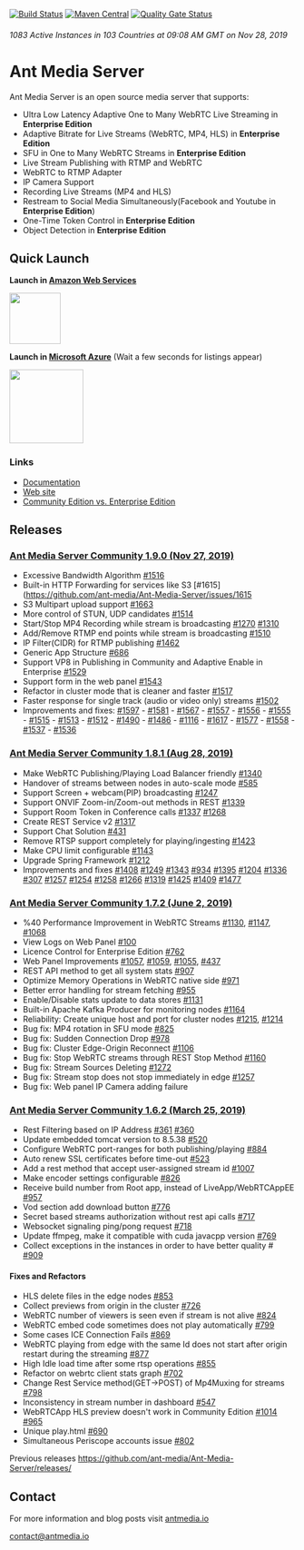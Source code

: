 [![Build Status](https://travis-ci.org/ant-media/Ant-Media-Server.svg?branch=master)](https://travis-ci.org/ant-media/Ant-Media-Server) 
[![Maven Central](https://maven-badges.herokuapp.com/maven-central/io.antmedia/ant-media-server/badge.svg)](https://maven-badges.herokuapp.com/maven-central/io.antmedia/ant-media-server)
[![Quality Gate Status](https://sonarcloud.io/api/project_badges/measure?project=io.antmedia%3Aant-media-server&metric=alert_status)](https://sonarcloud.io/dashboard?id=io.antmedia%3Aant-media-server)

###### 1083 Active Instances in 103 Countries at 09:08 AM GMT on Nov 28, 2019


Ant Media Server 
====

Ant Media Server is an open source media server that supports:

 * Ultra Low Latency Adaptive One to Many WebRTC Live Streaming in **Enterprise Edition**
 * Adaptive Bitrate for Live Streams (WebRTC, MP4, HLS) in **Enterprise Edition**
 * SFU in One to Many WebRTC Streams in **Enterprise Edition**
 * Live Stream Publishing with RTMP and WebRTC
 * WebRTC to RTMP Adapter
 * IP Camera Support
 * Recording Live Streams (MP4 and HLS)
 * Restream to Social Media Simultaneously(Facebook and Youtube in **Enterprise Edition**)
 * One-Time Token Control in **Enterprise Edition**
 * Object Detection in **Enterprise Edition**
 
## Quick Launch
 
<b>Launch in [Amazon Web Services](https://aws.amazon.com/marketplace/search/results?x=0&y=0&searchTerms=Ant+Media+Server&page=1&ref_=nav_search_box)</b>

 <a href="https://aws.amazon.com/marketplace/search/results?x=0&y=0&searchTerms=Ant+Media+Server&page=1&ref_=nav_search_box"><img src="https://i1.wp.com/antmedia.io/wp-content/uploads/2019/06/1200px-Amazon_Web_Services_Logo.svg-300x180.png" width=90/></a>
 
<b>Launch in [Microsoft Azure](https://azuremarketplace.microsoft.com/en-us/marketplace/apps?search=Ant%20Media%20Server&page=1)</b> (Wait a few seconds for listings appear)
  
 <a href="https://azuremarketplace.microsoft.com/en-us/marketplace/apps?search=Ant%20Media%20Server&page=1"><img src="https://i1.wp.com/antmedia.io/wp-content/uploads/2019/01/azure-e1548153434609.png" width=130/></a>
 
 
 ### Links
 
 * [Documentation](https://antmedia.io/documentation) 
 * [Web site](https://antmedia.io)
 * [Community Edition vs. Enterprise Edition](https://antmedia.io/#comparison_table)
 

## Releases 

### [Ant Media Server Community 1.9.0 (Nov 27, 2019)](https://github.com/ant-media/Ant-Media-Server/releases/download/ams-v1.9.0/ant-media-server-community-1.9.0-20191127_1738.zip)
* Excessive Bandwidth Algorithm [#1516](https://github.com/ant-media/Ant-Media-Server/issues/1516)
* Built-in HTTP Forwarding for services like S3 [#1615](https://github.com/ant-media/Ant-Media-Server/issues/1615
* S3 Multipart upload support [#1663](https://github.com/ant-media/Ant-Media-Server/issues/1663)
* More control of STUN, UDP candidates [#1514](https://github.com/ant-media/Ant-Media-Server/issues/1514)
* Start/Stop MP4 Recording while stream is broadcasting [#1270](https://github.com/ant-media/Ant-Media-Server/issues/1270) [#1310](https://github.com/ant-media/Ant-Media-Server/issues/1310)
* Add/Remove RTMP end points while stream is broadcasting [#1510](https://github.com/ant-media/Ant-Media-Server/issues/1510)
* IP Filter(CIDR) for RTMP publishing [#1462](https://github.com/ant-media/Ant-Media-Server/issues/1462)
* Generic App Structure [#686](https://github.com/ant-media/Ant-Media-Server/issues/686)
* Support VP8 in Publishing in Community and Adaptive Enable in Enterprise [#1529](https://github.com/ant-media/Ant-Media-Server/issues/1529)
* Support form in the web panel [#1543](https://github.com/ant-media/Ant-Media-Server/issues/1543)
* Refactor in cluster mode that is cleaner and faster [#1517](https://github.com/ant-media/Ant-Media-Server/issues/1517)
* Faster response for single track (audio or video only) streams [#1502](https://github.com/ant-media/Ant-Media-Server/issues/1502)
* Improvements and fixes: [#1597](https://github.com/ant-media/Ant-Media-Server/issues/1597) - [#1581](https://github.com/ant-media/Ant-Media-Server/issues/1581) - [#1567](https://github.com/ant-media/Ant-Media-Server/issues/1567) - [#1557](https://github.com/ant-media/Ant-Media-Server/issues/1557) - [#1556](https://github.com/ant-media/Ant-Media-Server/issues/1556) - [#1555](https://github.com/ant-media/Ant-Media-Server/issues/1555) - [#1515](https://github.com/ant-media/Ant-Media-Server/issues/) - [#1513](https://github.com/ant-media/Ant-Media-Server/issues/) - [#1512](https://github.com/ant-media/Ant-Media-Server/issues/1515) - [#1490](https://github.com/ant-media/Ant-Media-Server/issues/1490) - [#1486](https://github.com/ant-media/Ant-Media-Server/issues/1486) - [#1116](https://github.com/ant-media/Ant-Media-Server/issues/1116) - [#1617](https://github.com/ant-media/Ant-Media-Server/issues/1617) - [#1577](https://github.com/ant-media/Ant-Media-Server/issues/1577) - [#1558](https://github.com/ant-media/Ant-Media-Server/issues/1558) - [#1537](https://github.com/ant-media/Ant-Media-Server/issues/1537) - [#1536](https://github.com/ant-media/Ant-Media-Server/issues/1536)

### [Ant Media Server Community 1.8.1 (Aug 28, 2019)](https://github.com/ant-media/Ant-Media-Server/releases/download/ams-v1.8.1/ant-media-server-community-1.8.1-20190828_0800.zip)
* Make WebRTC Publishing/Playing Load Balancer friendly [#1340](https://github.com/ant-media/Ant-Media-Server/issues/1340)
* Handover of streams between nodes in auto-scale mode [#585](https://github.com/ant-media/Ant-Media-Server/issues/585)
* Support Screen + webcam(PIP) broadcasting [#1247](https://github.com/ant-media/Ant-Media-Server/issues/1247)
* Support ONVIF Zoom-in/Zoom-out methods in REST [#1339](https://github.com/ant-media/Ant-Media-Server/issues/1339)
* Support Room Token in Conference calls [#1337](https://github.com/ant-media/Ant-Media-Server/issues/1337) [#1268](https://github.com/ant-media/Ant-Media-Server/issues/1268)
* Create REST Service v2 [#1317](https://github.com/ant-media/Ant-Media-Server/issues/1317)
* Support Chat Solution [#431](https://github.com/ant-media/Ant-Media-Server/issues/431)
* Remove RTSP support completely for playing/ingesting [#1423](https://github.com/ant-media/Ant-Media-Server/issues/1423)
* Make CPU limit configurable [#1143](https://github.com/ant-media/Ant-Media-Server/issues/1143)
* Upgrade Spring Framework [#1212](https://github.com/ant-media/Ant-Media-Server/issues/1212)
* Improvements and fixes [#1408](https://github.com/ant-media/Ant-Media-Server/issues/1408) [#1249](https://github.com/ant-media/Ant-Media-Server/issues/1249) [#1343](https://github.com/ant-media/Ant-Media-Server/issues/1343) [#934](https://github.com/ant-media/Ant-Media-Server/issues/934) [#1395](https://github.com/ant-media/Ant-Media-Server/issues/1395) [#1204](https://github.com/ant-media/Ant-Media-Server/issues/1204) [#1336](https://github.com/ant-media/Ant-Media-Server/issues/1336) [#307](https://github.com/ant-media/Ant-Media-Server/issues/307) [#1257](https://github.com/ant-media/Ant-Media-Server/issues/1257) [#1254](https://github.com/ant-media/Ant-Media-Server/issues/1254) [#1258](https://github.com/ant-media/Ant-Media-Server/issues/1258) [#1266](https://github.com/ant-media/Ant-Media-Server/issues/1266) [#1319](https://github.com/ant-media/Ant-Media-Server/issues/1319) [#1425](https://github.com/ant-media/Ant-Media-Server/issues/1425) [#1409](https://github.com/ant-media/Ant-Media-Server/issues/1409) [#1477](https://github.com/ant-media/Ant-Media-Server/issues/1477)


### [Ant Media Server Community 1.7.2 (June 2, 2019)](https://github.com/ant-media/Ant-Media-Server/releases/download/ams-v1.7.2/ant-media-server-community-1.7.2-20190602_1447.zip)
 * %40 Performance Improvement in WebRTC Streams [#1130](https://github.com/ant-media/Ant-Media-Server/issues/1130), [#1147](https://github.com/ant-media/Ant-Media-Server/issues/1147), [#1068](https://github.com/ant-media/Ant-Media-Server/issues/1068)
 * View Logs on Web Panel [#100](https://github.com/ant-media/Ant-Media-Server/issues/100)
 * Licence Control for Enterprise Edition [#762](https://github.com/ant-media/Ant-Media-Server/issues/762)
 * Web Panel  Improvements [#1057](https://github.com/ant-media/Ant-Media-Server/issues/1057), [#1059](https://github.com/ant-media/Ant-Media-Server/issues/1059), [#1055](https://github.com/ant-media/Ant-Media-Server/issues/1055), [#437](https://github.com/ant-media/Ant-Media-Server/issues/437)
 * REST API method to get all system stats [#907](https://github.com/ant-media/Ant-Media-Server/issues/907)
 * Optimize Memory Operations in WebRTC native side [#971](https://github.com/ant-media/Ant-Media-Server/issues/971)
 * Better error handling for stream fetching [#955](https://github.com/ant-media/Ant-Media-Server/issues/955)
 * Enable/Disable stats update to data stores [#1131](https://github.com/ant-media/Ant-Media-Server/issues/1131)
 * Built-in Apache Kafka Producer for monitoring nodes [#1164](https://github.com/ant-media/Ant-Media-Server/issues/1164)
 * Reliability: Create unique host and port for cluster nodes [#1215](https://github.com/ant-media/Ant-Media-Server/issues/1215), [#1214](https://github.com/ant-media/Ant-Media-Server/issues/1214)
 * Bug fix: MP4 rotation in SFU mode [#825](https://github.com/ant-media/Ant-Media-Server/issues/825)
 * Bug fix: Sudden Connection Drop [#978](https://github.com/ant-media/Ant-Media-Server/issues/978)
 * Bug fix: Cluster Edge-Origin Reconnect [#1106](https://github.com/ant-media/Ant-Media-Server/issues/1106)
 * Bug fix: Stop WebRTC streams through REST Stop Method [#1160](https://github.com/ant-media/Ant-Media-Server/issues/1160)
 * Bug fix: Stream Sources Deleting [#1272](https://github.com/ant-media/Ant-Media-Server/issues/1272)
 * Bug fix: Stream stop does not stop immediately in edge [#1257](https://github.com/ant-media/Ant-Media-Server/issues/1257)
 * Bug fix: Web panel IP Camera adding failure
 


 ### [Ant Media Server Community 1.6.2 (March 25, 2019)](https://github.com/ant-media/Ant-Media-Server/releases/download/release-1.6.2/ant-media-server-1.6.2-community-1.6.2-20190323_0616.zip)
*   Rest Filtering based on IP Address [#361](https://github.com/ant-media/Ant-Media-Server/issues/361) [#360](https://github.com/ant-media/Ant-Media-Server/issues/360)
*   Update embedded tomcat version to 8.5.38 [#520](https://github.com/ant-media/Ant-Media-Server/issues/520)
*   Configure WebRTC port-ranges for both publishing/playing [#884](https://github.com/ant-media/Ant-Media-Server/issues/884)
*   Auto renew SSL certificates before time-out [#523](https://github.com/ant-media/Ant-Media-Server/issues/523)
*   Add a rest method that accept user-assigned stream id [#1007](https://github.com/ant-media/Ant-Media-Server/issues/1007)
*   Make encoder settings configurable [#826](https://github.com/ant-media/Ant-Media-Server/issues/826)
*   Receive build number from Root app, instead of LiveApp/WebRTCAppEE [#957](https://github.com/ant-media/Ant-Media-Server/issues/957)
*   Vod section add download button [#776](https://github.com/ant-media/Ant-Media-Server/issues/776)
*   Secret based streams authorization without rest api calls [#717](https://github.com/ant-media/Ant-Media-Server/issues/717)
*   Websocket signaling ping/pong request [#718](https://github.com/ant-media/Ant-Media-Server/issues/718)
*   Update ffmpeg, make it compatible with cuda javacpp version [#769](https://github.com/ant-media/Ant-Media-Server/issues/752)
*   Collect exceptions in the instances in order to have better quality # [#909](https://github.com/ant-media/Ant-Media-Server/issues/909)

#### Fixes and Refactors
*   HLS delete files in the edge nodes [#853](https://github.com/ant-media/Ant-Media-Server/issues/853)
*   Collect previews from origin in the cluster [#726](https://github.com/ant-media/Ant-Media-Server/issues/726)
*   WebRTC number of viewers is seen even if stream is not alive [#824](https://github.com/ant-media/Ant-Media-Server/issues/824)
*   WebRTC embed code sometimes does not play automatically [#799](https://github.com/ant-media/Ant-Media-Server/issues/799)
*   Some cases ICE Connection Fails [#869](https://github.com/ant-media/Ant-Media-Server/issues/869)
*   WebRTC playing from edge with the same Id does not start after origin restart during the streaming [#877](https://github.com/ant-media/Ant-Media-Server/issues/877)
*   High Idle load time after some rtsp operations [#855](https://github.com/ant-media/Ant-Media-Server/issues/855)
*   Refactor on webrtc client stats graph [#702](https://github.com/ant-media/Ant-Media-Server/issues/702)
*   Change Rest Service method(GET->POST) of Mp4Muxing for streams [#798](https://github.com/ant-media/Ant-Media-Server/issues/798)
*   Inconsistency in stream number in dashboard [#547](https://github.com/ant-media/Ant-Media-Server/issues/547)
*   WebRTCApp HLS preview doesn't work in Community Edition [#1014](https://github.com/ant-media/Ant-Media-Server/issues/1014)  [#965](https://github.com/ant-media/Ant-Media-Server/issues/965)
*   Unique play.html [#690](https://github.com/ant-media/Ant-Media-Server/issues/690)
*   Simultaneous Periscope accounts issue [#802](https://github.com/ant-media/Ant-Media-Server/issues/802)


Previous releases
https://github.com/ant-media/Ant-Media-Server/releases/

## Contact 

 For more information and blog posts visit [antmedia.io](https://antmedia.io)
 
 [contact@antmedia.io](mailto:contact@antmedia.io)
 

